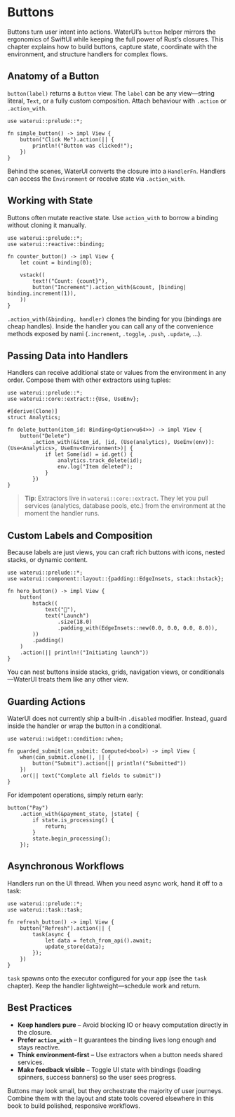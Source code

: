 # Buttons

Buttons turn user intent into actions. WaterUI’s `button` helper mirrors the ergonomics of SwiftUI
while keeping the full power of Rust’s closures. This chapter explains how to build buttons, capture
state, coordinate with the environment, and structure handlers for complex flows.

## Anatomy of a Button

`button(label)` returns a `Button` view. The `label` can be any view—string literal, `Text`, or a
fully custom composition. Attach behaviour with `.action` or `.action_with`.

```rust,ignore
use waterui::prelude::*;

fn simple_button() -> impl View {
    button("Click Me").action(|| {
        println!("Button was clicked!");
    })
}
```

Behind the scenes, WaterUI converts the closure into a `HandlerFn`. Handlers can access the
`Environment` or receive state via `.action_with`.

## Working with State

Buttons often mutate reactive state. Use `action_with` to borrow a binding without cloning it
manually.

```rust,ignore
use waterui::prelude::*;
use waterui::reactive::binding;

fn counter_button() -> impl View {
    let count = binding(0);

    vstack((
        text!("Count: {count}"),
        button("Increment").action_with(&count, |binding| binding.increment(1)),
    ))
}
```

`.action_with(&binding, handler)` clones the binding for you (bindings are cheap handles). Inside
the handler you can call any of the convenience methods exposed by nami (`.increment`, `.toggle`,
`.push`, `.update`, …).

## Passing Data into Handlers

Handlers can receive additional state or values from the environment in any order. Compose them with
other extractors using tuples:

```rust,ignore
use waterui::prelude::*;
use waterui::core::extract::{Use, UseEnv};

#[derive(Clone)]
struct Analytics;

fn delete_button(item_id: Binding<Option<u64>>) -> impl View {
    button("Delete")
        .action_with(&item_id, |id, (Use(analytics), UseEnv(env)): (Use<Analytics>, UseEnv<Environment>)| {
            if let Some(id) = id.get() {
                analytics.track_delete(id);
                env.log("Item deleted");
            }
        })
}
```

> **Tip**: Extractors live in `waterui::core::extract`. They let you pull services (analytics,
> database pools, etc.) from the environment at the moment the handler runs.

## Custom Labels and Composition

Because labels are just views, you can craft rich buttons with icons, nested stacks, or dynamic
content.

```rust,ignore
use waterui::prelude::*;
use waterui::component::layout::{padding::EdgeInsets, stack::hstack};

fn hero_button() -> impl View {
    button(
        hstack((
            text("🚀"),
            text("Launch")
                .size(18.0)
                .padding_with(EdgeInsets::new(0.0, 0.0, 0.0, 8.0)),
        ))
        .padding()
    )
    .action(|| println!("Initiating launch"))
}
```

You can nest buttons inside stacks, grids, navigation views, or conditionals—WaterUI treats them
like any other view.

## Guarding Actions

WaterUI does not currently ship a built-in `.disabled` modifier. Instead, guard inside the handler or
wrap the button in a conditional.

```rust,ignore
use waterui::widget::condition::when;

fn guarded_submit(can_submit: Computed<bool>) -> impl View {
    when(can_submit.clone(), || {
        button("Submit").action(|| println!("Submitted"))
    })
    .or(|| text("Complete all fields to submit"))
}
```

For idempotent operations, simply return early:

```rust,ignore
button("Pay")
    .action_with(&payment_state, |state| {
        if state.is_processing() {
            return;
        }
        state.begin_processing();
    });
```

## Asynchronous Workflows

Handlers run on the UI thread. When you need async work, hand it off to a task:

```rust,ignore
use waterui::prelude::*;
use waterui::task::task;

fn refresh_button() -> impl View {
    button("Refresh").action(|| {
        task(async {
            let data = fetch_from_api().await;
            update_store(data);
        });
    })
}
```

`task` spawns onto the executor configured for your app (see the `task` chapter). Keep the handler
lightweight—schedule work and return.

## Best Practices

- **Keep handlers pure** – Avoid blocking IO or heavy computation directly in the closure.
- **Prefer `action_with`** – It guarantees the binding lives long enough and stays reactive.
- **Think environment-first** – Use extractors when a button needs shared services.
- **Make feedback visible** – Toggle UI state with bindings (loading spinners, success banners) so
  the user sees progress.

Buttons may look small, but they orchestrate the majority of user journeys. Combine them with the
layout and state tools covered elsewhere in this book to build polished, responsive workflows.
